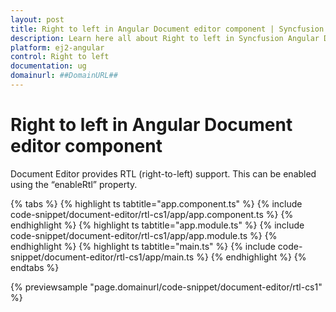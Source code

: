 ```yaml
---
layout: post
title: Right to left in Angular Document editor component | Syncfusion
description: Learn here all about Right to left in Syncfusion Angular Document editor component of Syncfusion Essential JS 2 and more.
platform: ej2-angular
control: Right to left 
documentation: ug
domainurl: ##DomainURL##
---
```


# Right to left in Angular Document editor component

Document Editor provides RTL (right-to-left) support. This can be enabled using the “enableRtl” property.

{% tabs %}
{% highlight ts tabtitle="app.component.ts" %}
{% include code-snippet/document-editor/rtl-cs1/app/app.component.ts %}
{% endhighlight %}
{% highlight ts tabtitle="app.module.ts" %}
{% include code-snippet/document-editor/rtl-cs1/app/app.module.ts %}
{% endhighlight %}
{% highlight ts tabtitle="main.ts" %}
{% include code-snippet/document-editor/rtl-cs1/app/main.ts %}
{% endhighlight %}
{% endtabs %}
  
{% previewsample "page.domainurl/code-snippet/document-editor/rtl-cs1" %}